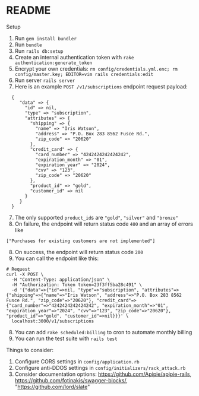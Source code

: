 # README

Setup
1. Run `gem install bundler`
2. Run `bundle`
3. Run `rails db:setup`
4. Create an internal authentication token with `rake authentication:generate_token`
5. Encrypt your own credentials: `rm config/credentials.yml.enc; rm config/master.key; EDITOR=vim rails credentials:edit`
6. Run server `rails server`
6. Here is an example `POST /v1/subscriptions` endpoint request payload:
```
  {
     "data" => {
       "id" => nil,
       "type" => "subscription",
       "attributes" => {
         "shipping" => {
           "name" => "Iris Watson",
           "address" => "P.O. Box 283 8562 Fusce Rd.",
           "zip_code" => "20620"
         },
         "credit_card" => {
           "card_number" => "4242424242424242",
           "expiration_month" => "01",
           "expiration_year" => "2024",
           "cvv" => "123",
           "zip_code" => "20620"
         },
         "product_id" => "gold",
         "customer_id" => nil
       }
     }
  }
```
7. The only supported `product_id`s are `"gold"`, `"silver"` and `"bronze"`
7. On failure, the endpoint will return status code `400` and an array of errors like
```
["Purchases for existing customers are not implemented"]
```
8. On success, the endpoint will return status code `200`
7. You can call the endpoint like this:
```
# Request
curl -X POST \
  -H "Content-Type: application/json" \
  -H "Authorization: Token token=23f3ff5ba28c491" \
  -d '{"data"=>{"id"=>nil, "type"=>"subscription", "attributes"=>{"shipping"=>{"name"=>"Iris Watson", "address"=>"P.O. Box 283 8562 Fusce Rd.", "zip_code"=>"20620"}, "credit_card"=>{"card_number"=>"4242424242424242", "expiration_month"=>"01", "expiration_year"=>"2024", "cvv"=>"123", "zip_code"=>"20620"}, "product_id"=>"gold", "customer_id"=>nil}}}' \
  localhost:3000/v1/subscriptions
```
8. You can add `rake scheduled:billing` to cron to automate monthly billing
9. You can run the test suite with `rails test`

Things to consider:
1. Configure CORS settings in `config/application.rb`
2. Configure anti-DDOS settings in `config/initializers/rack_attack.rb`
4. Consider documentation options: https://github.com/Apipie/apipie-rails, https://github.com/fotinakis/swagger-blocks/, "https://github.com/lord/slate"

